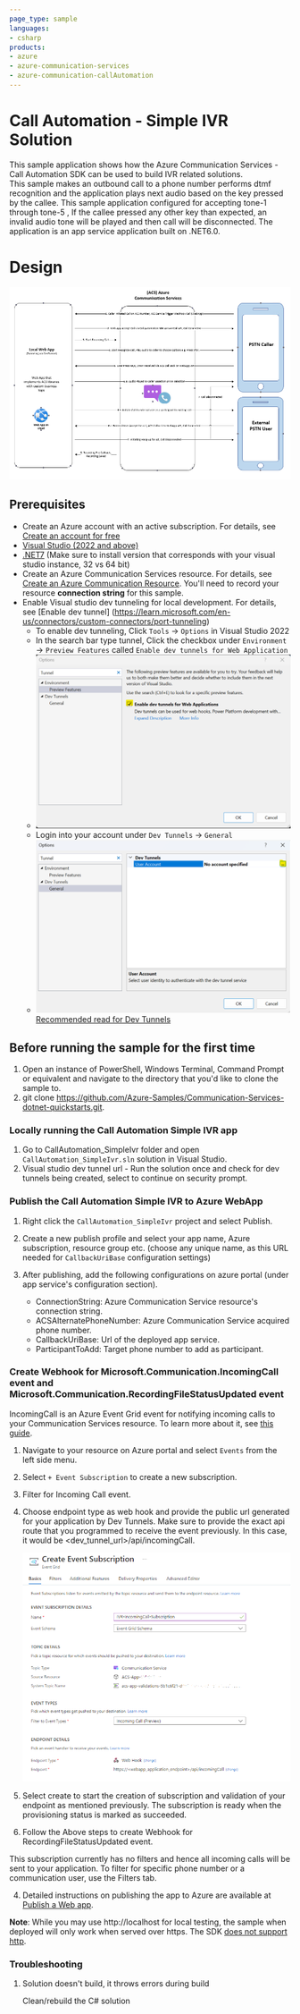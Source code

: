 ```yaml
---
page_type: sample
languages:
- csharp
products:
- azure
- azure-communication-services
- azure-communication-callAutomation
---
```


# Call Automation - Simple IVR Solution

This sample application shows how the Azure Communication Services - Call Automation SDK can be used to build IVR related solutions.  
This sample makes an outbound call to a phone number performs dtmf recognition and the application plays next audio based on the key pressed by the callee.
This sample application configured for accepting tone-1  through tone-5 , If the callee pressed any other key than expected, an invalid audio tone will be played and then call will be disconnected.
The application is an app service application built on .NET6.0.

# Design

![design](./data/SimpleIVRDesign.png)

## Prerequisites

- Create an Azure account with an active subscription. For details, see [Create an account for free](https://azure.microsoft.com/free/)
- [Visual Studio (2022 and above)](https://visualstudio.microsoft.com/vs/)
- [.NET7](https://dotnet.microsoft.com/en-us/download/dotnet/7.0) (Make sure to install version that corresponds with your visual studio instance, 32 vs 64 bit)
- Create an Azure Communication Services resource. For details, see [Create an Azure Communication Resource](https://docs.microsoft.com/azure/communication-services/quickstarts/create-communication-resource). You'll need to record your resource **connection string** for this sample.
- Enable Visual studio dev tunneling for local development. For details, see [Enable dev tunnel] (https://learn.microsoft.com/en-us/connectors/custom-connectors/port-tunneling)
	- To enable dev tunneling, Click `Tools` -> `Options` in Visual Studio 2022
	- In the search bar type tunnel, Click the checkbox under `Environment` -> `Preview Features` called `Enable dev tunnels for Web Application`
	- ![EnableDevTunnel](./data/EnableDevTunnel.png) 
	- Login into your account under `Dev Tunnels` -> `General`
	- ![LogInDevTunnel](./data/AddAccountForTunnel.png) 
[Recommended read for Dev Tunnels](https://learn.microsoft.com/en-us/aspnet/core/test/dev-tunnels?view=aspnetcore-7.0)

## Before running the sample for the first time

1. Open an instance of PowerShell, Windows Terminal, Command Prompt or equivalent and navigate to the directory that you'd like to clone the sample to.
2. git clone https://github.com/Azure-Samples/Communication-Services-dotnet-quickstarts.git.

### Locally running the Call Automation Simple IVR app
1. Go to CallAutomation_SimpleIvr folder and open `CallAutomation_SimpleIvr.sln` solution in Visual Studio.
2. Visual studio dev tunnel url - Run the solution once and check for dev tunnels being created, select to continue on security prompt.

### Publish the Call Automation Simple IVR to Azure WebApp

1. Right click the `CallAutomation_SimpleIvr` project and select Publish.
2. Create a new publish profile and select your app name, Azure subscription, resource group etc. (choose any unique name, as this URL needed for `CallbackUriBase` configuration settings)
3. After publishing, add the following configurations on azure portal (under app service's configuration section).

    - ConnectionString: Azure Communication Service resource's connection string.
	- ACSAlternatePhoneNumber: Azure Communication Service acquired phone number.
	- CallbackUriBase: Url of the deployed app service.
	- ParticipantToAdd: Target phone number to add as participant.
	
### Create Webhook for Microsoft.Communication.IncomingCall event and Microsoft.Communication.RecordingFileStatusUpdated event
IncomingCall is an Azure Event Grid event for notifying incoming calls to your Communication Services resource. To learn more about it, see [this guide](https://learn.microsoft.com/en-us/azure/communication-services/concepts/call-automation/incoming-call-notification). 
1. Navigate to your resource on Azure portal and select `Events` from the left side menu.
1. Select `+ Event Subscription` to create a new subscription. 
1. Filter for Incoming Call event. 
1. Choose endpoint type as web hook and provide the public url generated for your application by Dev Tunnels. Make sure to provide the exact api route that you programmed to receive the event previously. In this case, it would be <dev_tunnel_url>/api/incomingCall.  

	![Event Grid Subscription for Incoming Call](./data/EventgridSubscription-IncomingCall.png)

1. Select create to start the creation of subscription and validation of your endpoint as mentioned previously. The subscription is ready when the provisioning status is marked as succeeded.

1. Follow the Above steps to create Webhook for RecordingFileStatusUpdated event.


This subscription currently has no filters and hence all incoming calls will be sent to your application. To filter for specific phone number or a communication user, use the Filters tab.



4. Detailed instructions on publishing the app to Azure are available at [Publish a Web app](https://docs.microsoft.com/visualstudio/deployment/quickstart-deploy-to-azure?view=vs-2019).

**Note**: While you may use http://localhost for local testing, the sample when deployed will only work when served over https. The SDK [does not support http](https://docs.microsoft.com/azure/communication-services/concepts/voice-video-calling/calling-sdk-features#user-webrtc-over-https).

### Troubleshooting

1. Solution doesn't build, it throws errors during build

	Clean/rebuild the C# solution
